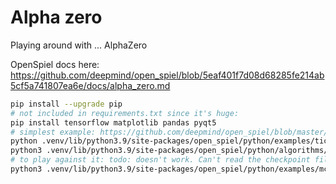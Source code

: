 # Alpha zero

Playing around with ... AlphaZero

OpenSpiel docs here: https://github.com/deepmind/open_spiel/blob/5eaf401f7d08d68285fe214ab5cf5a741807ea6e/docs/alpha_zero.md

```sh
pip install --upgrade pip
# not included in requirements.txt since it's huge:
pip install tensorflow matplotlib pandas pyqt5
# simplest example: https://github.com/deepmind/open_spiel/blob/master/open_spiel/python/examples/tic_tac_toe_alpha_zero.py
python .venv/lib/python3.9/site-packages/open_spiel/python/examples/tic_tac_toe_alpha_zero.py --path ttt_model
python3 .venv/lib/python3.9/site-packages/open_spiel/python/algorithms/alpha_zero/analysis.py --path ttt_model
# to play against it: todo: doesn't work. Can't read the checkpoint file/directory?
python3 .venv/lib/python3.9/site-packages/open_spiel/python/examples/mcts.py --game=tic_tac_toe --player1=human --player2=az --az_path ...
```